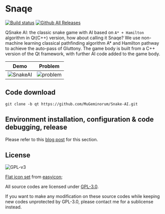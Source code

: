 # Snaqe

[![Build status](https://ci.appveyor.com/api/projects/status/y5q3wsmkp48a4yy0/branch/qt?svg=true)](https://ci.appveyor.com/project/MuGeminorum/snake-ai/branch/qt)
[![Github All Releases](https://img.shields.io/github/downloads-pre/MuGeminorum/Snake-AI/v2.1/total)](https://github.com/MuGeminorum/Snake-AI/releases/tag/v2.1)

QSnake AI: the classic snake game with AI based on `A* + Hamilton` algorithm in Qt(C++) version, how about calling it Snaqe? We use non-machine learning classical pathfinding algorithm A* and Hamilton pathway to achieve the auto-pass of Gluttony. The game body is built from a C++ version of the Qt framework, with further AI code added to the game body.

|                                                       Demo                                                        |                                                      Problem                                                      |
| :---------------------------------------------------------------------------------------------------------------: | :---------------------------------------------------------------------------------------------------------------: |
| ![SnakeAI](https://user-images.githubusercontent.com/20459298/233118020-9604b2ed-c958-44c2-b27a-2c35f37948a2.gif) | ![problem](https://user-images.githubusercontent.com/20459298/233118070-bf508223-c7d3-4336-bff3-d21a3e169480.gif) |

## Code download
```
git clone -b qt https://github.com/MuGeminorum/Snake-AI.git
```

## Environment installation, configuration & code debugging, release
Please refer to this [blog post](https://www.cnblogs.com/MuGeminorum/p/17017063.html) for this section.

## License

![GPL-v3](https://www.gnu.org/graphics/gplv3-127x51.png)

[Flat icon set](./Snaqe/Resources/Snake_48px_1186148_easyicon.net.ico) from [easyicon](https://www.easyicon.cc/);

All source codes are licensed under [GPL-3.0](https://opensource.org/licenses/GPL-3.0).

If you want to make any modification on these source codes while keeping new codes unprotected by GPL-3.0, please contact me for a sublicense instead.

